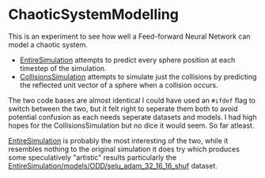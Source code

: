 # ChaoticSystemModelling
This is an experiment to see how well a Feed-forward Neural Network can model a chaotic system.

- [EntireSimulation](EntireSimulation) attempts to predict every sphere position at each timestep of the simulation.
- [CollisionsSimulation](CollisionsSimulation) attempts to simulate just the collisions by predicting the reflected unit vector of a sphere when a collision occurs.

The two code bases are almost identical I could have used an `#ifdef` flag to switch between the two, but it felt right to seperate them both to avoid potential confusion as each needs seperate datasets and models. I had high hopes for the CollisionsSimulation but no dice it would seem. So far atleast.

[EntireSimulation](EntireSimulation) is probably the most interesting of the two, while it resembles nothing to the original simulation it does try which produces some speculatively "artistic" results particularly the [EntireSimulation/models/ODD/selu_adam_32_16_16_shuf](EntireSimulation/models/ODD) dataset.

